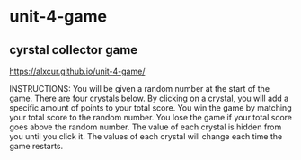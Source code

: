 # unit-4-game

## cyrstal collector game

https://alxcur.github.io/unit-4-game/

INSTRUCTIONS: You will be given a random number at the start of the game. There are four crystals below. By clicking on a crystal, you will add a specific amount of points to your total score. You win the game by matching your total score to the random number. You lose the game if your total score goes above the random number. The value of each crystal is hidden from you until you click it. The values of each crystal will change each time the game restarts.

